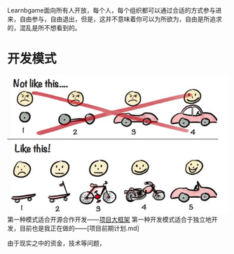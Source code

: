 
Learnbgame面向所有人开放，每个人，每个组织都可以通过合适的方式参与进来，自由参与，自由退出，但是，这并不意味着你可以为所欲为，自由是所追求的，混乱是所不想看到的。


# 开发模式
![](mDrivEngine/develep.jpg)
第一种模式适合开源合作开发——[项目大框架](项目大框架.md)
第一种开发模式适合于独立地开发，目前也是我正在做的——[项目前期计划.md]


由于现实之中的资金，技术等问题，
